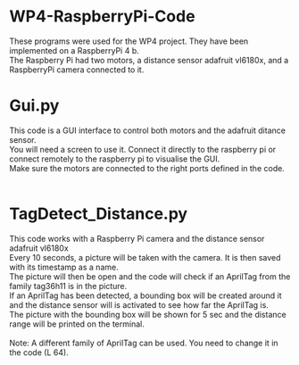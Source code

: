 # WP4-RaspberryPi-Code
These programs were used  for the WP4 project. They have been implemented on a RaspberryPi 4 b. <br> The Raspberry Pi had two motors, a distance sensor adafruit vl6180x, and a RaspberryPi camera connected to it. <br>

# Gui.py
This code is a GUI interface to control both motors and the adafruit ditance sensor. <br>
You will need a screen to use it. Connect it directly to the raspberry pi or connect remotely to the raspberry pi to visualise the GUI. <br>
Make sure the motors are connected to the right ports defined in the code. <br>
<br>

# TagDetect_Distance.py
This code works with a Raspberry Pi camera and the distance sensor adafruit vl6180x <br>
Every 10 seconds, a picture will be taken with the camera. It is then saved with its timestamp as a name. <br>
The picture will then be open and the code will check if an AprilTag from the family tag36h11 is in the picture. <br>
If an AprilTag has been detected, a bounding box will be created around it and the distance sensor will is activated to see how far the AprilTag is. <br>
The picture with the bounding box will be shown for 5 sec and the distance range will be printed on the terminal. <br>
<br>
Note: A different family of AprilTag can be used. You need to change it in the code (L 64).

